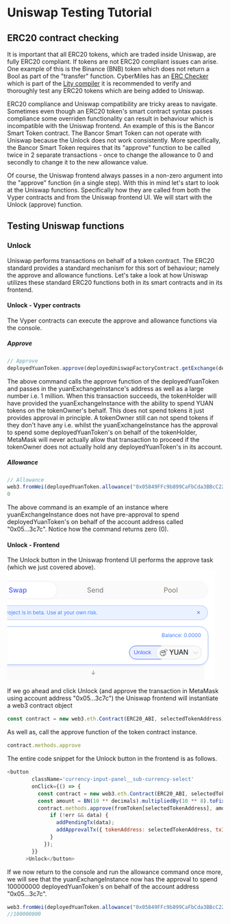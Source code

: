 # Uniswap Testing Tutorial

## ERC20 contract checking

It is important that all ERC20 tokens, which are traded inside Uniswap, are fully ERC20 compliant. If tokens are not ERC20 compliant issues can arise. One example of this is the Binance (BNB) token which does not return a Bool as part of the "transfer" function. CyberMiles has an [ERC Checker](https://lity.readthedocs.io/en/latest/erc-contract-checker-guide.html?highlight=checker) which is part of the [Lity compiler](https://lity.readthedocs.io/en/latest/developers-guide.html#developers-guide) it is recommended to verify and thoroughly test any ERC20 tokens which are being added to Uniswap. 

ERC20 compliance and Uniswap compatibility are tricky areas to navigate. Sometimes even though an ERC20 token's smart contract syntax passes compliance some overriden functionality can result in behaviour which is incompatible with the Uniswap frontend. An example of this is the Bancor Smart Token contract. The Bancor Smart Token can not operate with Uniswap because the Unlock does not work consistently. More specifically, the Bancor Smart Token requires that its "approve" function to be called twice in 2 separate transactions - once to change the allowance to 0 and secondly to change it to the new allowance value.

Of course, the Uniswap frontend always passes in a non-zero argument into the "approve" function (in a single step). With this in mind let's start to look at the Uniswap functions. Specifically how they are called from both the Vyper contracts and from the Uniswap frontend UI. We will start with the Unlock (approve) function.

## Testing Uniswap functions

### Unlock

Uniswap performs transactions on behalf of a token contract. The ERC20 standard provides a standard mechanism for this sort of behaviour; namely the approve and allowance functions. Let's take a look at how Uniswap utilizes these standard ERC20 functions both in its smart contracts and in its frontend.

#### Unlock - Vyper contracts

The Vyper contracts can execute the approve and allowance functions via the console.

##### Approve

```javascript
// Approve 
deployedYuanToken.approve(deployedUniswapFactoryContract.getExchange(deployedYuanToken.address), aLargeAmount, {from: tokenOwner})
```

The above command calls the approve function of the deployedYuanToken and passes in the yuanExchangeInstance's address as well as a large number i.e. 1 million. When this transaction succeeds, the tokenHolder will have provided the yuanExchangeInstance with the ability to spend YUAN tokens on the tokenOwner's behalf. This does not spend tokens it just provides approval in principle. A tokenOwner still can not spend tokens if they don't have any i.e. whilst the yuanExchangeInstance has the approval to spend some deployedYuanToken's on behalf of the tokenHolder, MetaMask will never actually allow that transaction to proceed if the tokenOwner does not actually hold any deployedYuanToken's in its account.

##### Allowance

```javascript
// Allowance
web3.fromWei(deployedYuanToken.allowance("0x05849FFc9b899CaFbCda3BBcC22ED93270dCec7c", yuanExchangeInstance.address), 'cmt')
0
```

The above command is an example of an instance where yuanExchangeInstance does not have pre-approval to spend deployedYuanToken's on behalf of the account address called "0x05...3c7c". Notice how the command returns zero (0).

#### Unlock - Frontend

The Unlock button in the Uniswap frontend UI performs the approve task (which we just covered above).
![Uniswap Screenshot](./images/uniswap_unlock_ui.png)

If we go ahead and click Unlock (and approve the transaction in MetaMask using account address "0x05...3c7c") the Uniswap frontend will instantiate a web3 contract object

```javascript
const contract = new web3.eth.Contract(ERC20_ABI, selectedTokenAddress);
```
As well as, call the approve function of the token contract instance.

```javascript
contract.methods.approve
```
The entire code snippet for the Unlock button in the frontend is as follows.

```javascript
<button
        className='currency-input-panel__sub-currency-select'
        onClick={() => {
          const contract = new web3.eth.Contract(ERC20_ABI, selectedTokenAddress);
          const amount = BN(10 ** decimals).multipliedBy(10 ** 8).toFixed(0);
          contract.methods.approve(fromToken[selectedTokenAddress], amount).send({ from: account }, (err, data) => {
              if (!err && data) {
                addPendingTx(data);
                addApprovalTx({ tokenAddress: selectedTokenAddress, txId: data});
              }
            });
        }}
      >Unlock</button>
```
If we now return to the console and run the allowance command once more, we will see that the yuanExchangeInstance now has the approval to spend 100000000 deployedYuanToken's on behalf of the account address "0x05...3c7c".

```javascript
web3.fromWei(deployedYuanToken.allowance("0x05849FFc9b899CaFbCda3BBcC22ED93270dCec7c", yuanExchangeInstance.address), 'cmt')
//100000000
```

